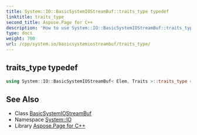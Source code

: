 ```yaml
---
title: System::IO::BasicSystemIOStreamBuf::traits_type typedef
linktitle: traits_type
second_title: Aspose.Page for C++
description: 'How to use System::IO::BasicSystemIOStreamBuf::traits_type typedef of System::IO::BasicSystemIOStreamBuf class in C++.'
type: docs
weight: 700
url: /cpp/system.io/basicsystemiostreambuf/traits_type/
---
```

## traits_type typedef




```cpp
using System::IO::BasicSystemIOStreamBuf< Elem, Traits >::traits_type =  Traits
```

## See Also

* Class [BasicSystemIOStreamBuf](../)
* Namespace [System::IO](../../)
* Library [Aspose.Page for C++](../../../)
